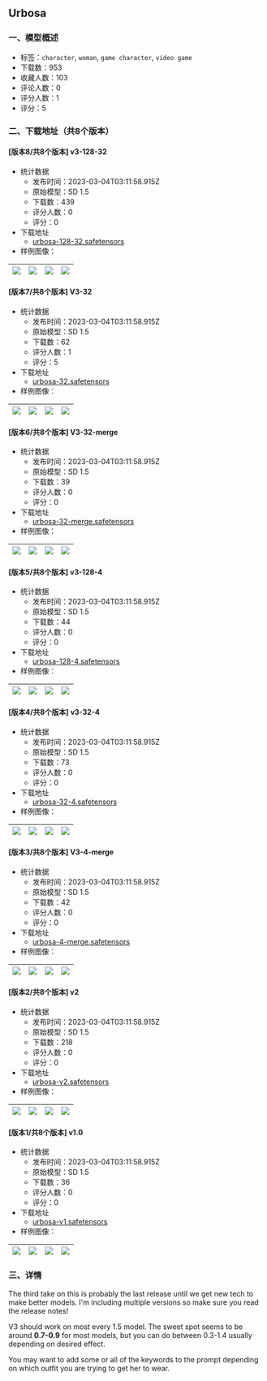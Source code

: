 ## Urbosa
### 一、模型概述

- 标签：`character`, `woman`, `game character`, `video game`
- 下载数：953
- 收藏人数：103
- 评论人数：0
- 评分人数：1
- 评分：5

### 二、下载地址（共8个版本）

#### [版本8/共8个版本] v3-128-32

- 统计数据
  - 发布时间：2023-03-04T03:11:58.915Z
  - 原始模型：SD 1.5
  - 下载数：439
  - 评分人数：0
  - 评分：0
- 下载地址
  - [urbosa-128-32.safetensors](https://civitai.com/api/download/models/18293)
- 样例图像：

| <img src="https://image.civitai.com/xG1nkqKTMzGDvpLrqFT7WA/59b14f4a-de69-4caf-f47a-20e9b81cad00/width=450/188364.jpeg" /> | <img src="https://image.civitai.com/xG1nkqKTMzGDvpLrqFT7WA/f543de1d-66a8-4574-c8da-9cbf94870100/width=450/188363.jpeg" /> | <img src="https://image.civitai.com/xG1nkqKTMzGDvpLrqFT7WA/7d6db164-d292-4fd9-4fcb-1f85afddd900/width=450/188362.jpeg" /> | <img src="https://image.civitai.com/xG1nkqKTMzGDvpLrqFT7WA/ebc51d51-b874-48c5-5cb4-b25165fdc100/width=450/188361.jpeg" /> |
| ---- | ---- | ---- | ---- |

#### [版本7/共8个版本] V3-32

- 统计数据
  - 发布时间：2023-03-04T03:11:58.915Z
  - 原始模型：SD 1.5
  - 下载数：62
  - 评分人数：1
  - 评分：5
- 下载地址
  - [urbosa-32.safetensors](https://civitai.com/api/download/models/18271)
- 样例图像：

| <img src="https://image.civitai.com/xG1nkqKTMzGDvpLrqFT7WA/48a8e237-5983-4fba-3fe5-0865acd8b700/width=450/188092.jpeg" /> | <img src="https://image.civitai.com/xG1nkqKTMzGDvpLrqFT7WA/14590bb9-2adb-4da4-a806-ad12b4883300/width=450/188091.jpeg" /> | <img src="https://image.civitai.com/xG1nkqKTMzGDvpLrqFT7WA/f7d1c5c2-d60a-46f9-a0ca-c017e731ce00/width=450/188090.jpeg" /> | <img src="https://image.civitai.com/xG1nkqKTMzGDvpLrqFT7WA/c8a6c393-f02f-47ba-1be8-1006e1d26900/width=450/188089.jpeg" /> |
| ---- | ---- | ---- | ---- |

#### [版本6/共8个版本] V3-32-merge

- 统计数据
  - 发布时间：2023-03-04T03:11:58.915Z
  - 原始模型：SD 1.5
  - 下载数：39
  - 评分人数：0
  - 评分：0
- 下载地址
  - [urbosa-32-merge.safetensors](https://civitai.com/api/download/models/18292)
- 样例图像：

| <img src="https://image.civitai.com/xG1nkqKTMzGDvpLrqFT7WA/4b39b6ec-74ab-49dd-7533-e1b9317dc400/width=450/188334.jpeg" /> | <img src="https://image.civitai.com/xG1nkqKTMzGDvpLrqFT7WA/7764ec5f-dd94-474b-69c8-f71315d00c00/width=450/188333.jpeg" /> | <img src="https://image.civitai.com/xG1nkqKTMzGDvpLrqFT7WA/a52d87a4-e28a-4649-072c-27dff85e1800/width=450/188332.jpeg" /> | <img src="https://image.civitai.com/xG1nkqKTMzGDvpLrqFT7WA/557a6abb-09e6-4740-132e-9722bedfa900/width=450/188331.jpeg" /> |
| ---- | ---- | ---- | ---- |

#### [版本5/共8个版本] v3-128-4

- 统计数据
  - 发布时间：2023-03-04T03:11:58.915Z
  - 原始模型：SD 1.5
  - 下载数：44
  - 评分人数：0
  - 评分：0
- 下载地址
  - [urbosa-128-4.safetensors](https://civitai.com/api/download/models/18272)
- 样例图像：

| <img src="https://image.civitai.com/xG1nkqKTMzGDvpLrqFT7WA/48b50623-ddba-4baa-1f6b-075372754000/width=450/188110.jpeg" /> | <img src="https://image.civitai.com/xG1nkqKTMzGDvpLrqFT7WA/648369b7-319e-41a5-5f92-b7ccc0905600/width=450/188109.jpeg" /> | <img src="https://image.civitai.com/xG1nkqKTMzGDvpLrqFT7WA/55315de9-a5ca-47aa-ff78-0f4d24200300/width=450/188108.jpeg" /> | <img src="https://image.civitai.com/xG1nkqKTMzGDvpLrqFT7WA/d04f157c-8fd8-40c5-c0ed-50fb25516b00/width=450/188107.jpeg" /> |
| ---- | ---- | ---- | ---- |

#### [版本4/共8个版本] v3-32-4

- 统计数据
  - 发布时间：2023-03-04T03:11:58.915Z
  - 原始模型：SD 1.5
  - 下载数：73
  - 评分人数：0
  - 评分：0
- 下载地址
  - [urbosa-32-4.safetensors](https://civitai.com/api/download/models/18251)
- 样例图像：

| <img src="https://image.civitai.com/xG1nkqKTMzGDvpLrqFT7WA/169f7799-799b-47ae-8544-d3b3ee7bed00/width=450/187849.jpeg" /> | <img src="https://image.civitai.com/xG1nkqKTMzGDvpLrqFT7WA/0cfb4098-a42e-47a2-95b1-96792e9a3b00/width=450/187848.jpeg" /> | <img src="https://image.civitai.com/xG1nkqKTMzGDvpLrqFT7WA/1513640e-b94f-4d0a-f3b3-609191430100/width=450/187847.jpeg" /> | <img src="https://image.civitai.com/xG1nkqKTMzGDvpLrqFT7WA/cab08619-3faf-4796-c9c7-a8d4023b7900/width=450/187846.jpeg" /> |
| ---- | ---- | ---- | ---- |

#### [版本3/共8个版本] V3-4-merge

- 统计数据
  - 发布时间：2023-03-04T03:11:58.915Z
  - 原始模型：SD 1.5
  - 下载数：42
  - 评分人数：0
  - 评分：0
- 下载地址
  - [urbosa-4-merge.safetensors](https://civitai.com/api/download/models/18249)
- 样例图像：

| <img src="https://image.civitai.com/xG1nkqKTMzGDvpLrqFT7WA/60a96fc9-1f24-47fa-d8c4-2ca2c43e2000/width=450/187813.jpeg" /> | <img src="https://image.civitai.com/xG1nkqKTMzGDvpLrqFT7WA/8dfc8527-09aa-45f1-c6cd-9ea19ff71200/width=450/187812.jpeg" /> | <img src="https://image.civitai.com/xG1nkqKTMzGDvpLrqFT7WA/8d93a1ab-33f0-45c6-8a2f-14784f6a1e00/width=450/187811.jpeg" /> | <img src="https://image.civitai.com/xG1nkqKTMzGDvpLrqFT7WA/7ebf1e92-8cc5-460d-ae29-a90a7cbf9200/width=450/187810.jpeg" /> |
| ---- | ---- | ---- | ---- |

#### [版本2/共8个版本] v2

- 统计数据
  - 发布时间：2023-03-04T03:11:58.915Z
  - 原始模型：SD 1.5
  - 下载数：218
  - 评分人数：0
  - 评分：0
- 下载地址
  - [urbosa-v2.safetensors](https://civitai.com/api/download/models/15493)
- 样例图像：

| <img src="https://image.civitai.com/xG1nkqKTMzGDvpLrqFT7WA/53924e60-136e-4042-1607-cd70f316a900/width=450/176184.jpeg" /> | <img src="https://image.civitai.com/xG1nkqKTMzGDvpLrqFT7WA/03ffa208-9c26-41da-6db1-428bbd89d400/width=450/176183.jpeg" /> | <img src="https://image.civitai.com/xG1nkqKTMzGDvpLrqFT7WA/6656ca1b-ffc9-4320-1ed5-4da591160600/width=450/176182.jpeg" /> | <img src="https://image.civitai.com/xG1nkqKTMzGDvpLrqFT7WA/c73c0c4b-33b0-41f7-9ece-9dbf8d438f00/width=450/176181.jpeg" /> |
| ---- | ---- | ---- | ---- |

#### [版本1/共8个版本] v1.0

- 统计数据
  - 发布时间：2023-03-04T03:11:58.915Z
  - 原始模型：SD 1.5
  - 下载数：36
  - 评分人数：0
  - 评分：0
- 下载地址
  - [urbosa-v1.safetensors](https://civitai.com/api/download/models/17304)
- 样例图像：

| <img src="https://image.civitai.com/xG1nkqKTMzGDvpLrqFT7WA/1e01aca9-0354-4b3d-0ef4-7d41de2e0500/width=450/176197.jpeg" /> | <img src="https://image.civitai.com/xG1nkqKTMzGDvpLrqFT7WA/0f1c083a-1240-4a08-65d2-61010a59d200/width=450/176196.jpeg" /> | <img src="https://image.civitai.com/xG1nkqKTMzGDvpLrqFT7WA/cefc2c4c-63c8-45ff-8b22-d33fa7a3e300/width=450/176195.jpeg" /> | <img src="https://image.civitai.com/xG1nkqKTMzGDvpLrqFT7WA/fe5bbada-565e-42ff-a00d-a05b80586700/width=450/176194.jpeg" /> |
| ---- | ---- | ---- | ---- |


### 三、详情
<p>The third take on this is probably the last release until we get new tech to make better models. I'm including multiple versions so make sure you read the release notes!</p><p></p><p>V3 should work on most every 1.5 model.<strong> </strong>The sweet spot seems to be around <strong>0.7-0.9</strong> for most models, but you can do between 0.3-1.4 usually depending on desired effect.</p><p></p><p>You may want to add some or all of the keywords to the prompt depending on which outfit you are trying to get her to wear.</p>